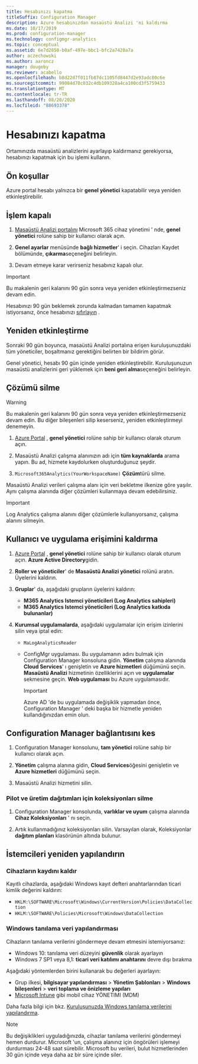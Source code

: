 ```yaml
---
title: Hesabınızı kapatma
titleSuffix: Configuration Manager
description: Azure hesabınızdan masaüstü Analizi 'ni kaldırma
ms.date: 10/17/2019
ms.prod: configuration-manager
ms.technology: configmgr-analytics
ms.topic: conceptual
ms.assetid: 6e7d2850-b0af-497e-bbc1-bfc2a7420a7a
author: aczechowski
ms.author: aaroncz
manager: dougeby
ms.reviewer: acabello
ms.openlocfilehash: b8d22d7f011fb87dc1105fd8447d2e93adc80c6e
ms.sourcegitcommit: 99084d70c032c4db109328a4ca100cd3f5759433
ms.translationtype: MT
ms.contentlocale: tr-TR
ms.lasthandoff: 08/20/2020
ms.locfileid: "88693378"
---
```

# <a name="how-to-close-your-account"></a>Hesabınızı kapatma

Ortamınızda masaüstü analizlerini ayarlayıp kaldırmanız gerekiyorsa, hesabınızı kapatmak için bu işlemi kullanın.

## <a name="prerequisites"></a>Ön koşullar

Azure portal hesabı yalnızca bir **genel yönetici** kapatabilir veya yeniden etkinleştirebilir.

## <a name="process-to-offboard"></a>İşlem kapalı

1. [Masaüstü Analizi portalını](https://aka.ms/desktopanalytics) Microsoft 365 cihaz yönetimi ' nde, **genel yönetici** rolüne sahip bir kullanıcı olarak açın.

1. **Genel ayarlar** menüsünde **bağlı hizmetler**' i seçin. Cihazları Kaydet bölümünde, **çıkarma**seçeneğini belirleyin.

1. Devam etmeye karar verirseniz hesabınız kapalı olur.

> [!Important]
> Bu makalenin geri kalanını 90 gün sonra veya yeniden etkinleştirmezseniz devam edin.
>
> Hesabınızı 90 gün beklemek zorunda kalmadan tamamen kapatmak istiyorsanız, önce hesabınızı [sıfırlayın](account-reset.md) .

## <a name="reactivate"></a>Yeniden etkinleştirme

Sonraki 90 gün boyunca, masaüstü Analizi portalına erişen kuruluşunuzdaki tüm yöneticiler, boşaltmanız gerektiğini belirten bir bildirim görür.

Genel yönetici, hesabı 90 gün içinde yeniden etkinleştirebilir. Kuruluşunuzun masaüstü analizlerini geri yüklemek için **beni geri alma**seçeneğini belirleyin.

## <a name="delete-the-solution"></a>Çözümü silme

> [!Warning]
> Bu makalenin geri kalanını 90 gün sonra veya yeniden etkinleştirmezseniz devam edin. Bu diğer bileşenleri silip keserseniz, yeniden etkinleştirmeyi denemeyin.

1. [Azure Portal](https://portal.azure.com) , **genel yönetici** rolüne sahip bir kullanıcı olarak oturum açın.

1. Masaüstü Analizi çalışma alanınızın adı için **tüm kaynaklarda** arama yapın. Bu ad, hizmete kaydolurken oluşturduğunuz şeydir.

1. `Microsoft365Analytics(YourWorkspaceName)` **Çözüm**türü silme.

Masaüstü Analizi verileri çalışma alanı için veri bekletme ilkenize göre yaşılır. Aynı çalışma alanında diğer çözümleri kullanmaya devam edebilirsiniz.

> [!Important]  
> Log Analytics çalışma alanını diğer çözümlerle kullanıyorsanız, çalışma alanını silmeyin.

## <a name="remove-user-and-app-access"></a>Kullanıcı ve uygulama erişimini kaldırma

1. [Azure Portal](https://portal.azure.com) , **genel yönetici** rolüne sahip bir kullanıcı olarak oturum açın. **Azure Active Directory**gidin.

1. **Roller ve yöneticiler**' de **Masaüstü Analizi yönetici** rolünü aratın. Üyelerini kaldırın.

1. **Gruplar**' da, aşağıdaki grupların üyelerini kaldırın:

    - **M365 Analytics Istemci yöneticileri (Log Analytics sahipleri)**
    - **M365 Analytics Istemci yöneticileri (Log Analytics katkıda bulunanlar)**

1. **Kurumsal uygulamalarda**, aşağıdaki uygulamalar için erişim izinlerini silin veya iptal edin:

    - `MaLogAnalyticsReader`

    - ConfigMgr uygulaması. Bu uygulamanın adını bulmak için Configuration Manager konsoluna gidin. **Yönetim** çalışma alanında **Cloud Services**' ı genişletin ve **Azure hizmetleri** düğümünü seçin. **Masaüstü Analizi** hizmetinin özelliklerini açın ve **uygulamalar** sekmesine geçin. **Web uygulaması** bu Azure uygulamasıdır.

        > [!Important]  
        > Azure AD 'de bu uygulamada değişiklik yapmadan önce, Configuration Manager ' deki başka bir hizmetle yeniden kullandığınızdan emin olun.

## <a name="disconnect-configuration-manager"></a>Configuration Manager bağlantısını kes

1. Configuration Manager konsolunu, **tam yönetici** rolüne sahip bir kullanıcı olarak açın.

1. **Yönetim** çalışma alanına gidin, **Cloud Services**öğesini genişletin ve **Azure hizmetleri** düğümünü seçin.

1. Masaüstü Analizi hizmetini silin.

### <a name="delete-collections-for-the-pilot-and-production-deployments"></a>Pilot ve üretim dağıtımları için koleksiyonları silme

1. Configuration Manager konsolunda, **varlıklar ve uyum** çalışma alanında **Cihaz Koleksiyonları** ' nı seçin.

1. Artık kullanmadığınız koleksiyonları silin. Varsayılan olarak, Koleksiyonlar **dağıtım planları** klasörünün altında bulunur.  

## <a name="reconfigure-clients"></a>İstemcileri yeniden yapılandırın

### <a name="unenroll-devices"></a>Cihazların kaydını kaldır

Kayıtlı cihazlarda, aşağıdaki Windows kayıt defteri anahtarlarından ticari kimlik değerini kaldırın:

- `HKLM:\SOFTWARE\Microsoft\Windows\CurrentVersion\Policies\DataCollection`
- `HKLM:\SOFTWARE\Policies\Microsoft\Windows\DataCollection`

### <a name="windows-diagnostic-data-configuration"></a>Windows tanılama veri yapılandırması

Cihazların tanılama verilerini göndermeye devam etmesini istemiyorsanız:

- Windows 10: tanılama veri düzeyini **güvenlik** olarak ayarlayın
- Windows 7 SP1 veya 8,1: **ticari veri katılımı anahtarını** devre dışı bırakma

Aşağıdaki yöntemlerden birini kullanarak bu değerleri ayarlayın:

- Grup ilkesi, **bilgisayar yapılandırması**  >  **Yönetim Şablonları**  >  **Windows bileşenleri**  >  **veri toplama ve önizleme yapıları**
- [Microsoft Intune](/intune/device-restrictions-windows-10#reporting-and-telemetry) gibi mobil cihaz YÖNETIMI (MDM)

Daha fazla bilgi için bkz. [Kuruluşunuzda Windows tanılama verilerini yapılandırma](/windows/privacy/configure-windows-diagnostic-data-in-your-organization).

> [!NOTE]  
> Bu değişiklikleri uyguladığınızda, cihazlar tanılama verilerini göndermeyi hemen durdurur. Microsoft 'un, çalışma alanınız için öngörüleri işlemeyi durdurması 24-48 saat sürebilir. Microsoft bu verileri, bulut hizmetlerinden 30 gün içinde veya daha az bir süre içinde siler.
